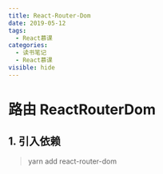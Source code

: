 ```yaml
---
title: React-Router-Dom
date: 2019-05-12
tags:
  - React慕课
categories:
  - 读书笔记
  - React慕课
visible: hide
---
```


# 路由 ReactRouterDom

## 1. 引入依赖

> yarn add react-router-dom
